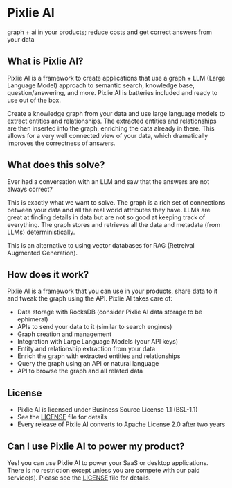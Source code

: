 # Pixlie AI
graph + ai in your products; reduce costs and get correct answers from your data

## What is Pixlie AI?
Pixlie AI is a framework to create applications that use a graph + LLM (Large Language Model) approach
to semantic search, knowledge base, question/answering, and more.
Pixlie AI is batteries included and ready to use out of the box.

Create a knowledge graph from your data and use large language models to extract entities and relationships.
The extracted entities and relationships are then inserted into the graph, enriching the data already in there.
This allows for a very well connected view of your data, which dramatically improves the correctness of answers.

## What does this solve?
Ever had a conversation with an LLM and saw that the answers are not always correct?

This is exactly what we want to solve. The graph is a rich set of connections between your data and all the
real world attributes they have. LLMs are great at finding details in data but are not so good at keeping
track of everything. The graph stores and retrieves all the data and metadata (from LLMs) deterministically.

This is an alternative to using vector databases for RAG (Retreival Augmented Generation).

## How does it work?
Pixlie AI is a framework that you can use in your products, share data to it and tweak the graph using the API.
Pixlie AI takes care of:
- Data storage with RocksDB (consider Pixlie AI data storage to be ephimeral)
- APIs to send your data to it (similar to search engines)
- Graph creation and management
- Integration with Large Language Models (your API keys)
- Entity and relationship extraction from your data
- Enrich the graph with extracted entities and relationships
- Query the graph using an API or natural language
- API to browse the graph and all related data

## License
- Pixlie AI is licensed under Business Source License 1.1 (BSL-1.1)
- See the [LICENSE](LICENSE) file for details
- Every release of Pixlie AI converts to Apache License 2.0 after two years

## Can I use Pixlie AI to power my product?
Yes! you can use Pixlie AI to power your SaaS or desktop applications.
There is no restriction except unless you are compete with our paid service(s).
Please see the [LICENSE](LICENSE) file for details.
